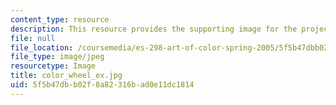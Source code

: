 ```yaml
---
content_type: resource
description: This resource provides the supporting image for the project color wheel.
file: null
file_location: /coursemedia/es-298-art-of-color-spring-2005/5f5b47dbb02f8a82316bad0e11dc1814_color_wheel_ex.jpg
file_type: image/jpeg
resourcetype: Image
title: color_wheel_ex.jpg
uid: 5f5b47db-b02f-8a82-316b-ad0e11dc1814
---
```

